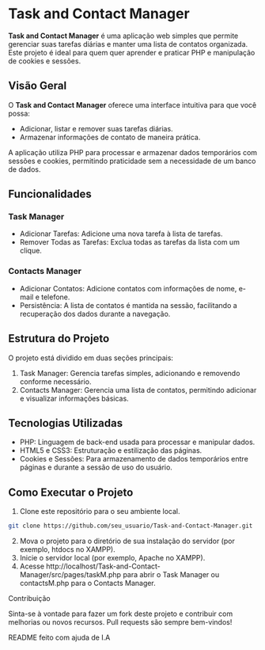 # Task and Contact Manager 

**Task and Contact Manager** é uma aplicação web simples que permite gerenciar suas tarefas diárias e manter uma lista de contatos organizada. Este projeto é ideal para quem quer aprender e praticar PHP e manipulação de cookies e sessões.

## Visão Geral

O **Task and Contact Manager** oferece uma interface intuitiva para que você possa:
  
  - Adicionar, listar e remover suas tarefas diárias.
  - Armazenar informações de contato de maneira prática.

A aplicação utiliza PHP para processar e armazenar dados temporários com sessões e cookies, permitindo praticidade sem a necessidade de um banco de dados.

## Funcionalidades
### Task Manager

- Adicionar Tarefas: Adicione uma nova tarefa à lista de tarefas.
- Remover Todas as Tarefas: Exclua todas as tarefas da lista com um clique.   

### Contacts Manager

- Adicionar Contatos: Adicione contatos com informações de nome, e-mail e telefone.
- Persistência: A lista de contatos é mantida na sessão, facilitando a recuperação dos dados durante a navegação.

## Estrutura do Projeto

O projeto está dividido em duas seções principais:

1. Task Manager: Gerencia tarefas simples, adicionando e removendo conforme necessário.
2.  Contacts Manager: Gerencia uma lista de contatos, permitindo adicionar e visualizar informações básicas.

## Tecnologias Utilizadas

-   PHP: Linguagem de back-end usada para processar e manipular dados.
-   HTML5 e CSS3: Estruturação e estilização das páginas.
-   Cookies e Sessões: Para armazenamento de dados temporários entre páginas e durante a sessão de uso do usuário.

## Como Executar o Projeto

1. Clone este repositório para o seu ambiente local.
  ```bash
  git clone https://github.com/seu_usuario/Task-and-Contact-Manager.git
  ```
2. Mova o projeto para o diretório de sua instalação do servidor (por exemplo, htdocs no XAMPP).
3. Inicie o servidor local (por exemplo, Apache no XAMPP).
4. Acesse http://localhost/Task-and-Contact-Manager/src/pages/taskM.php para abrir o Task Manager ou contactsM.php para o Contacts Manager.

Contribuição

Sinta-se à vontade para fazer um fork deste projeto e contribuir com melhorias ou novos recursos. Pull requests são sempre bem-vindos!

README feito com ajuda de I.A
